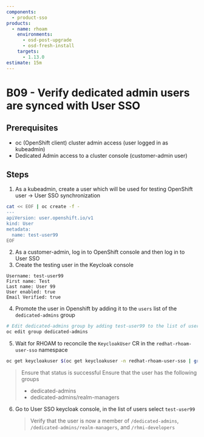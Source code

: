 ```yaml
---
components:
  - product-sso
products:
  - name: rhoam
    environments:
      - osd-post-upgrade
      - osd-fresh-install
    targets:
      - 1.13.0
estimate: 15m
---
```


# B09 - Verify dedicated admin users are synced with User SSO

## Prerequisites

- oc (OpenShift client) cluster admin access (user logged in as kubeadmin)
- Dedicated Admin access to a cluster console (customer-admin user)

## Steps

1. As a kubeadmin, create a user which will be used for testing OpenShift user -> User SSO synchronization

```bash
cat << EOF | oc create -f -
---
apiVersion: user.openshift.io/v1
kind: User
metadata:
  name: test-user99
EOF
```

2. As a customer-admin, log in to OpenShift console and then log in to User SSO
3. Create the testing user in the Keycloak console

```
Username: test-user99
First name: Test
Last name: User 99
User enabled: true
Email Verified: true
```

4. Promote the user in Openshift by adding it to the `users` list of the `dedicated-admins` group

```bash
# Edit dedicated-admins group by adding test-user99 to the list of users in the group
oc edit group dedicated-admins
```

5. Wait for RHOAM to reconcile the `KeycloakUser` CR in the `redhat-rhoam-user-sso` namespace

```bash
oc get keycloakuser $(oc get keycloakuser -n redhat-rhoam-user-sso | grep test-user99 | awk '{print $1}') -n redhat-rhoam-user-sso -o yaml
```

> Ensure that status is successful
> Ensure that the user has the following groups
>
> - dedicated-admins
> - dedicated-admins/realm-managers

6. Go to User SSO keycloak console, in the list of users select `test-user99`
   > Verify that the user is now a member of `/dedicated-admins`, `/dedicated-admins/realm-managers`, and `/rhmi-developers`
